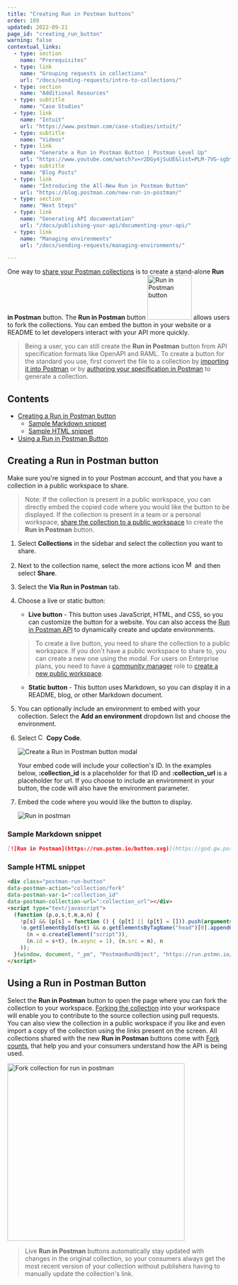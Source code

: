 ```yaml
---
title: "Creating Run in Postman buttons"
order: 109
updated: 2022-09-21
page_id: "creating_run_button"
warning: false
contextual_links:
  - type: section
    name: "Prerequisites"
  - type: link
    name: "Grouping requests in collections"
    url: "/docs/sending-requests/intro-to-collections/"
  - type: section
    name: "Additional Resources"
  - type: subtitle
    name: "Case Studies"
  - type: link
    name: "Intuit"
    url: "https://www.postman.com/case-studies/intuit/"
  - type: subtitle
    name: "Videos"
  - type: link
    name: "Generate a Run in Postman Button | Postman Level Up"
    url: "https://www.youtube.com/watch?v=r2DGy4jSuUE&list=PLM-7VG-sgbtC5tNXxd28cmePSa9BYwqeU&index=8"
  - type: subtitle
    name: "Blog Posts"
  - type: link
    name: "Introducing the All-New Run in Postman Button"
    url: "https://blog.postman.com/new-run-in-postman/"
  - type: section
    name: "Next Steps"
  - type: link
    name: "Generating API documentation"
    url: "/docs/publishing-your-api/documenting-your-api/"
  - type: link
    name: "Managing environments"
    url: "/docs/sending-requests/managing-environments/"

---
```


One way to [share your Postman collections](/docs/collaborating-in-postman/sharing/) is to create a stand-alone **Run in Postman** button. The **Run in Postman** button <img alt="Run in Postman button" src="https://assets.postman.com/postman-docs/run-in-postman-button-icon.jpg" width="100px"/> allows users to fork the collections. You can embed the button in your website or a README to let developers interact with your API more quickly.

> Being a user, you can still create the **Run in Postman** button from API specification formats like OpenAPI and RAML. To create a button for the standard you use, first convert the file to a collection by [importing it into Postman](/docs/getting-started/importing-and-exporting-data/) or by [authoring your specification in Postman](/docs/designing-and-developing-your-api/the-api-workflow/) to generate a collection.

## Contents

* [Creating a Run in Postman button](#creating-a-run-in-postman-button)
    * [Sample Markdown snippet](#sample-markdown-snippet)
    * [Sample HTML snippet](#sample-html-snippet)
* [Using a Run in Postman Button](#using-a-run-in-postman-button)

## Creating a Run in Postman button

Make sure you're signed in to your Postman account, and that you have a collection in a public workspace to share.

> Note: If the collection is present in a public workspace, you can directly embed the copied code where you would like the button to be displayed. If the collection is present in a team or a personal workspace, [share the collection to a public workspace](/docs/collaborating-in-postman/using-workspaces/managing-workspaces/#changing-workspace-visibility) to create the **Run in Postman** button.

1. Select **Collections** in the sidebar and select the collection you want to share.
1. Next to the collection name, select the more actions icon <img alt="More actions icon" src="https://assets.postman.com/postman-docs/icon-more-actions-v9.jpg#icon" width="16px"> and then select **Share**.

1. Select the **Via Run in Postman** tab.
1. Choose a live or static button:

    * **Live button** - This button uses JavaScript, HTML, and CSS, so you can customize the button for a website. You can also access the [Run in Postman API](/docs/publishing-your-api/run-in-postman/run-button-API/) to dynamically create and update environments.
    > To create a live button, you need to share the collection to a public workspace. If you don't have a public workspace to share to, you can create a new one using the modal. For users on Enterprise plans, you need to have a [community manager](/docs/collaborating-in-postman/roles-and-permissions/#team-roles) role to [create a new public workspace](/docs/collaborating-in-postman/using-workspaces/public-workspaces/).
    * **Static button** - This button uses Markdown, so you can display it in a README, blog, or other Markdown document.

1. You can optionally include an environment to embed with your collection. Select the **Add an environment** dropdown list and choose the environment.
1. Select <img alt="Copy icon" src="https://assets.postman.com/postman-docs/icon-copy-v9.jpg#icon" width="15px"> **Copy Code**.

    ![Create a Run in Postman button modal](https://assets.postman.com/postman-docs/run-in-postman-9.14.jpg)

    Your embed code will include your collection's ID. In the examples below, **:collection_id** is a placeholder for that ID and **:collection_url** is a placeholder for url. If you choose to include an environment in your button, the code will also have the environment parameter.

1. Embed the code where you would like the button to display.

    ![Run in postman](https://assets.postman.com/postman-docs/new-run-in-postman-button.gif)

### Sample Markdown snippet

```markdown
[![Run in Postman](https://run.pstmn.io/button.svg)](https://god.gw.postman.com/run-collection/:collection_id)
```

### Sample HTML snippet

```html
<div class="postman-run-button"
data-postman-action="collection/fork"
data-postman-var-1=":collection_id"
data-postman-collection-url=":collection_url"></div>
<script type="text/javascript">
  (function (p,o,s,t,m,a,n) {
    !p[s] && (p[s] = function () { (p[t] || (p[t] = [])).push(arguments); });
    !o.getElementById(s+t) && o.getElementsByTagName("head")[0].appendChild((
      (n = o.createElement("script")),
      (n.id = s+t), (n.async = 1), (n.src = m), n
    ));
  }(window, document, "_pm", "PostmanRunObject", "https://run.pstmn.io/button.js"));
</script>
```

## Using a Run in Postman Button

Select the **Run in Postman** button to open the page where you can fork the collection to your workspace. [Forking the collection](/docs/collaborating-in-postman/version-control/#forking-postman-entities) into your workspace will enable you to contribute to the source collection using pull requests. You can also view the collection in a public workspace if you like and even import a copy of the collection using the links present on the screen. All collections shared with the new **Run in Postman** buttons come with [Fork counts](/docs/collaborating-in-postman/version-control/#viewing-fork-information), that help you and your consumers understand how the API is being used.

<img alt="Fork collection for run in postman" src="https://assets.postman.com/postman-docs/fork-collection-for-run-in-postman.jpg" height="400px"/>

> Live **Run in Postman** buttons automatically stay updated with changes in the original collection, so your consumers always get the most recent version of your collection without publishers having to manually update the collection's link.
